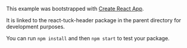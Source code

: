 This example was bootstrapped with [Create React App](https://github.com/facebook/create-react-app).

It is linked to the react-tuck-header package in the parent directory for development purposes.

You can run `npm install` and then `npm start` to test your package.
